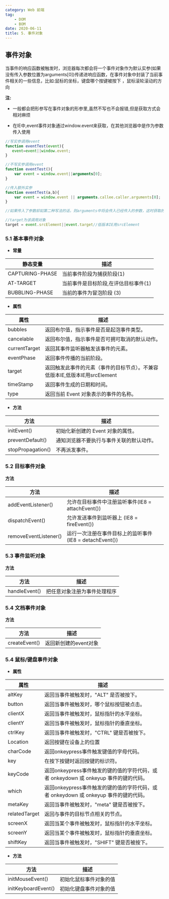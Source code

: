 ```yaml
---
category: Web 前端
tag:
    - DOM
    - BOM
date: 2020-06-11
title: 5. 事件对象
---
```




## 事件对象



当事件的响应函数被触发时，浏览器每次都会将一个事件对象作为默认实参(如果没有传入参数位置为arguments[0])传递进响应函数，在事件对象中封装了当前事件相关的一些信息，比如:鼠标的坐标，键盘哪个按键被按下 ，鼠标滚轮滚动的方向



**注:**



- 一般都会把形参写在事件对象的形参里,虽然不写也不会报错,但是获取方式会相对麻烦

- 在IE中,event事件对象通过window.event来获取，在其他浏览器中是作为参数传入使用



```js
//写实参调用event
function eventTest(event){
   event=event||window.event;
}

//不写实参调用event
function eventTest(){
    var event = window.event||arguments[0];
}

//传入额外实参
function eventTest(a,b){
    var event = window.event || arguments.callee.caller.arguments[0];
}

//如果传入了参数却如第二种写法的话，则arguments中将会传入已经传入的参数，这时获取的arguments[0]就会是第一个传入的参数
```



```js
//target为该调用对象
target = event.srcElement||event.target//低版本IE用srcElement
```



### 5.1 基本事件对象



- **常量**



| 静态变量        | 描述                                 |
| --------------- | ------------------------------------ |
| CAPTURING-PHASE | 当前事件阶段为捕获阶段(1)            |
| AT-TARGET       | 当前事件是目标阶段,在评估目标事件(1) |
| BUBBLING-PHASE  | 当前的事件为冒泡阶段 (3)             |



- **属性**



| 属性          | 描述                                                         |
| ------------- | ------------------------------------------------------------ |
| bubbles       | 返回布尔值，指示事件是否是起泡事件类型。                     |
| cancelable    | 返回布尔值，指示事件是否可拥可取消的默认动作。               |
| currentTarget | 返回其事件监听器触发该事件的元素。                           |
| eventPhase    | 返回事件传播的当前阶段。                                     |
| target        | 返回触发此事件的元素（事件的目标节点）。不兼容低版本IE,低版本IE用srcElement |
| timeStamp     | 返回事件生成的日期和时间。                                   |
| type          | 返回当前 Event 对象表示的事件的名称。                        |



- **方法**



| 方法              | 描述                                     |
| ----------------- | ---------------------------------------- |
| initEvent()       | 初始化新创建的 Event 对象的属性。        |
| preventDefault()  | 通知浏览器不要执行与事件关联的默认动作。 |
| stopPropagation() | 不再派发事件。                           |



### 5.2 目标事件对象



**方法**



| 方法                  | 描述                                                    |
| --------------------- | ------------------------------------------------------- |
| addEventListener()    | 允许在目标事件中注册监听事件(IE8 = attachEvent())       |
| dispatchEvent()       | 允许发送事件到监听器上 (IE8 = fireEvent())              |
| removeEventListener() | 运行一次注册在事件目标上的监听事件(IE8 = detachEvent()) |



### 5.3 事件监听对象



**方法**



| 方法          | 描述                         |
| ------------- | ---------------------------- |
| handleEvent() | 把任意对象注册为事件处理程序 |



### 5.4 文档事件对象



**方法**



| 方法          | 描述                  |
| ------------- | --------------------- |
| createEvent() | 返回新创建的event对象 |



### 5.4 鼠标/键盘事件对象



- **属性**



| 属性          | 描述                                                         |
| ------------- | ------------------------------------------------------------ |
| altKey        | 返回当事件被触发时，"ALT" 是否被按下。                       |
| button        | 返回当事件被触发时，哪个鼠标按钮被点击。                     |
| clientX       | 返回当事件被触发时，鼠标指针的水平坐标。                     |
| clientY       | 返回当事件被触发时，鼠标指针的垂直坐标。                     |
| ctrlKey       | 返回当事件被触发时，"CTRL" 键是否被按下。                    |
| Location      | 返回按键在设备上的位置                                       |
| charCode      | 返回onkeypress事件触发键值的字母代码。                       |
| key           | 在按下按键时返回按键的标识符。                               |
| keyCode       | 返回onkeypress事件触发的键的值的字符代码，或者 onkeydown 或 onkeyup 事件的键的代码。 |
| which         | 返回onkeypress事件触发的键的值的字符代码，或者 onkeydown 或 onkeyup 事件的键的代码。 |
| metaKey       | 返回当事件被触发时，"meta" 键是否被按下。                    |
| relatedTarget | 返回与事件的目标节点相关的节点。                             |
| screenX       | 返回当某个事件被触发时，鼠标指针的水平坐标。                 |
| screenY       | 返回当某个事件被触发时，鼠标指针的垂直坐标。                 |
| shiftKey      | 返回当事件被触发时，"SHIFT" 键是否被按下。                   |



- **方法**



| 方法                | 描述                   |
| ------------------- | ---------------------- |
| initMouseEvent()    | 初始化鼠标事件对象的值 |
| initKeyboardEvent() | 初始化键盘事件对象的值 |


